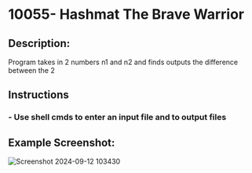 # 10055- Hashmat The Brave Warrior

## Description: 
Program takes in 2 numbers n1 and n2 and finds outputs the difference between the 2 

## Instructions 
### - Use shell cmds to enter an input file and to output files

## Example Screenshot:
![Screenshot 2024-09-12 103430](https://github.com/user-attachments/assets/5aa48c61-7969-4106-8c53-2306226e7e0b)

